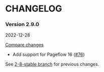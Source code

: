 # CHANGELOG

### Version 2.9.0

2022-12-28

[Compare changes](https://github.com/codevise/pageflow-linkmap-page/compare/2-8-stable...v2.9.0)

- Add support for Pageflow 16
  ([#76](https://github.com/codevise/pageflow-linkmap-page/pull/76))

See
[2-8-stable branch](https://github.com/codevise/pageflow-linkmap-page/blob/2-8-stable/CHANGELOG.md)
for previous changes.
